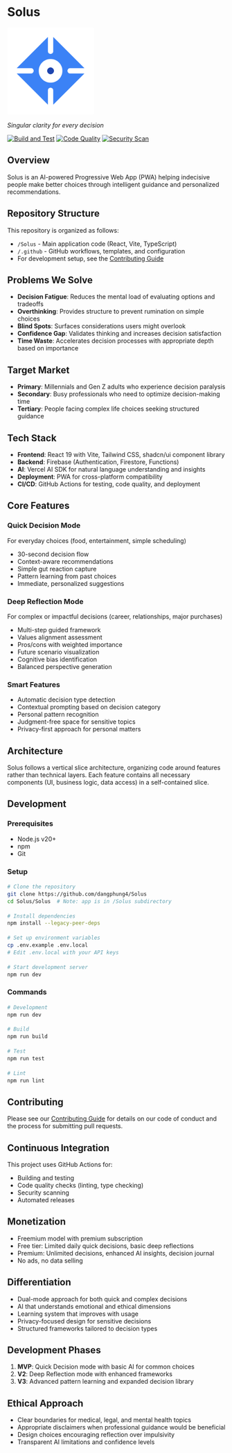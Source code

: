# Solus

<img src="/Solus/public/favicon.svg" alt="Solus" width="200" height="200">

*Singular clarity for every decision*

[![Build and Test](https://github.com/dangphung4/Solus/actions/workflows/build-test.yml/badge.svg)](https://github.com/dangphung4/Solus/actions/workflows/build-test.yml)
[![Code Quality](https://github.com/dangphung4/Solus/actions/workflows/code-quality.yml/badge.svg)](https://github.com/dangphung4/Solus/actions/workflows/code-quality.yml)
[![Security Scan](https://github.com/dangphung4/Solus/actions/workflows/security-scan.yml/badge.svg)](https://github.com/dangphung4/Solus/actions/workflows/security-scan.yml)

## Overview

Solus is an AI-powered Progressive Web App (PWA) helping indecisive people make better choices through intelligent guidance and personalized recommendations.

## Repository Structure

This repository is organized as follows:

- `/Solus` - Main application code (React, Vite, TypeScript)
- `/.github` - GitHub workflows, templates, and configuration
- For development setup, see the [Contributing Guide](CONTRIBUTING.md)

## Problems We Solve

- **Decision Fatigue**: Reduces the mental load of evaluating options and tradeoffs
- **Overthinking**: Provides structure to prevent rumination on simple choices
- **Blind Spots**: Surfaces considerations users might overlook
- **Confidence Gap**: Validates thinking and increases decision satisfaction
- **Time Waste**: Accelerates decision processes with appropriate depth based on importance

## Target Market

- **Primary**: Millennials and Gen Z adults who experience decision paralysis
- **Secondary**: Busy professionals who need to optimize decision-making time
- **Tertiary**: People facing complex life choices seeking structured guidance

## Tech Stack

- **Frontend**: React 19 with Vite, Tailwind CSS, shadcn/ui component library
- **Backend**: Firebase (Authentication, Firestore, Functions)
- **AI**: Vercel AI SDK for natural language understanding and insights
- **Deployment**: PWA for cross-platform compatibility
- **CI/CD**: GitHub Actions for testing, code quality, and deployment

## Core Features

### Quick Decision Mode

For everyday choices (food, entertainment, simple scheduling)

- 30-second decision flow
- Context-aware recommendations
- Simple gut reaction capture
- Pattern learning from past choices
- Immediate, personalized suggestions

### Deep Reflection Mode

For complex or impactful decisions (career, relationships, major purchases)

- Multi-step guided framework
- Values alignment assessment
- Pros/cons with weighted importance
- Future scenario visualization
- Cognitive bias identification
- Balanced perspective generation

### Smart Features

- Automatic decision type detection
- Contextual prompting based on decision category
- Personal pattern recognition
- Judgment-free space for sensitive topics
- Privacy-first approach for personal matters

## Architecture

Solus follows a vertical slice architecture, organizing code around features rather than technical layers. Each feature contains all necessary components (UI, business logic, data access) in a self-contained slice.

## Development

### Prerequisites

- Node.js v20+
- npm
- Git

### Setup

```bash
# Clone the repository
git clone https://github.com/dangphung4/Solus
cd Solus/Solus  # Note: app is in /Solus subdirectory

# Install dependencies
npm install --legacy-peer-deps

# Set up environment variables
cp .env.example .env.local
# Edit .env.local with your API keys

# Start development server
npm run dev
```

### Commands

```bash
# Development
npm run dev

# Build
npm run build

# Test
npm run test

# Lint
npm run lint
```

## Contributing

Please see our [Contributing Guide](CONTRIBUTING.md) for details on our code of conduct and the process for submitting pull requests.

## Continuous Integration

This project uses GitHub Actions for:

- Building and testing
- Code quality checks (linting, type checking)
- Security scanning
- Automated releases

## Monetization

- Freemium model with premium subscription
- Free tier: Limited daily quick decisions, basic deep reflections
- Premium: Unlimited decisions, enhanced AI insights, decision journal
- No ads, no data selling

## Differentiation

- Dual-mode approach for both quick and complex decisions
- AI that understands emotional and ethical dimensions
- Learning system that improves with usage
- Privacy-focused design for sensitive decisions
- Structured frameworks tailored to decision types

## Development Phases

1. **MVP**: Quick Decision mode with basic AI for common choices
2. **V2**: Deep Reflection mode with enhanced frameworks
3. **V3**: Advanced pattern learning and expanded decision library

## Ethical Approach

- Clear boundaries for medical, legal, and mental health topics
- Appropriate disclaimers when professional guidance would be beneficial
- Design choices encouraging reflection over impulsivity
- Transparent AI limitations and confidence levels
